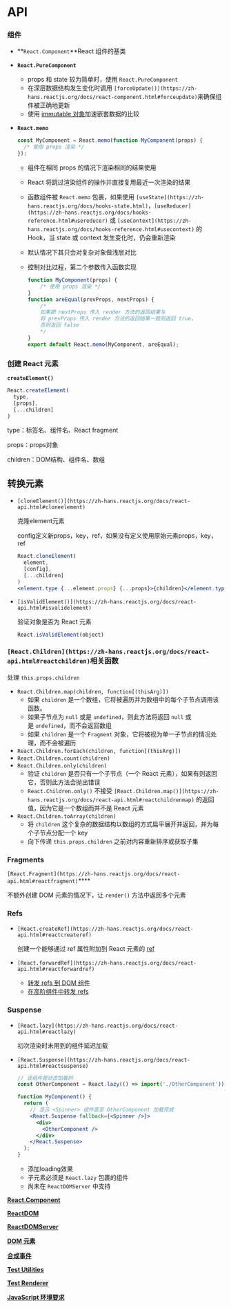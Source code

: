 # API

### **组件**

- **`React.Component`**React 组件的基类
- **`React.PureComponent`**
    - props 和 state 较为简单时，使用 `React.PureComponent`
    - 在深层数据结构发生变化时调用 `[forceUpdate()](https://zh-hans.reactjs.org/docs/react-component.html#forceupdate)`来确保组件被正确地更新
    - 使用 [immutable 对象](https://facebook.github.io/immutable-js/)加速嵌套数据的比较
- **`React.memo`**
    
    ```jsx
    const MyComponent = React.memo(function MyComponent(props) {
      /* 使用 props 渲染 */
    });
    ```
    
    - 组件在相同 props 的情况下渲染相同的结果使用
    - React 将跳过渲染组件的操作并直接复用最近一次渲染的结果
    - 函数组件被 `React.memo` 包裹，如果使用 `[useState](https://zh-hans.reactjs.org/docs/hooks-state.html)`，`[useReducer](https://zh-hans.reactjs.org/docs/hooks-reference.html#usereducer)` 或 `[useContext](https://zh-hans.reactjs.org/docs/hooks-reference.html#usecontext)` 的 Hook，当 state 或 context 发生变化时，仍会重新渲染
    - 默认情况下其只会对复杂对象做浅层对比
    - 控制对比过程，第二个参数传入函数实现
        
        ```jsx
        function MyComponent(props) {
            /* 使用 props 渲染 */
        }
        function areEqual(prevProps, nextProps) {
            /*
            如果把 nextProps 传入 render 方法的返回结果与
            将 prevProps 传入 render 方法的返回结果一致则返回 true，
            否则返回 false
            */
        }
        export default React.memo(MyComponent, areEqual);
        ```
        

### **创建 React 元素**

**`createElement()`**

```jsx
React.createElement(
  type,
  [props],
  [...children]
)
```

type：标签名、组件名、React fragment

props：props对象

children：DOM结构、组件名、数组

## **转换元素**

- `[cloneElement()](https://zh-hans.reactjs.org/docs/react-api.html#cloneelement)`
    
    克隆element元素
    
    config定义新props，key，ref，如果没有定义使用原始元素props，key，ref
    
    ```jsx
    React.cloneElement(
      element,
      [config],
      [...children]
    )
    <element.type {...element.props} {...props}>{children}</element.type>
    ```
    
- `[isValidElement()](https://zh-hans.reactjs.org/docs/react-api.html#isvalidelement)`
    
    验证对象是否为 React 元素
    
    ```jsx
    React.isValidElement(object)
    ```
    

### `[React.Children](https://zh-hans.reactjs.org/docs/react-api.html#reactchildren)`相关函数

处理 `this.props.children`

- `React.Children.map(children, function[(thisArg)])`
    - 如果 `children` 是一个数组，它将被遍历并为数组中的每个子节点调用该函数。
    - 如果子节点为 `null` 或是 `undefined`，则此方法将返回 `null` 或是 `undefined`，而不会返回数组
    - 如果 `children` 是一个 `Fragment` 对象，它将被视为单一子节点的情况处理，而不会被遍历
- `React.Children.forEach(children, function[(thisArg)])`
- `React.Children.count(children)`
- `React.Children.only(children)`
    - 验证 `children` 是否只有一个子节点（一个 React 元素），如果有则返回它，否则此方法会抛出错误
    - `React.Children.only()` 不接受 `[React.Children.map()](https://zh-hans.reactjs.org/docs/react-api.html#reactchildrenmap)` 的返回值，因为它是一个数组而并不是 React 元素
- `React.Children.toArray(children)`
    - 将 `children` 这个复杂的数据结构以数组的方式扁平展开并返回，并为每个子节点分配一个 key
    - 向下传递 `this.props.children` 之前对内容重新排序或获取子集

### **Fragments**

`[React.Fragment](https://zh-hans.reactjs.org/docs/react-api.html#reactfragment)`****

不额外创建 DOM 元素的情况下，让 `render()` 方法中返回多个元素

### **Refs**

- `[React.createRef](https://zh-hans.reactjs.org/docs/react-api.html#reactcreateref)`
    
    创建一个能够通过 ref 属性附加到 React 元素的 [ref](https://zh-hans.reactjs.org/docs/refs-and-the-dom.html)
    
- `[React.forwardRef](https://zh-hans.reactjs.org/docs/react-api.html#reactforwardref)`
    - [转发 refs 到 DOM 组件](https://zh-hans.reactjs.org/docs/forwarding-refs.html#forwarding-refs-to-dom-components)
    - [在高阶组件中转发 refs](https://zh-hans.reactjs.org/docs/forwarding-refs.html#forwarding-refs-in-higher-order-components)

### **Suspense**

- `[React.lazy](https://zh-hans.reactjs.org/docs/react-api.html#reactlazy)`
    
    初次渲染时未用到的组件延迟加载
    
- `[React.Suspense](https://zh-hans.reactjs.org/docs/react-api.html#reactsuspense)`
    
    ```jsx
    // 该组件是动态加载的
    const OtherComponent = React.lazy(() => import('./OtherComponent'));
    
    function MyComponent() {
      return (
        // 显示 <Spinner> 组件直至 OtherComponent 加载完成
        <React.Suspense fallback={<Spinner />}>
          <div>
            <OtherComponent />
          </div>
        </React.Suspense>
      );
    }
    ```
    
    - 添加loading效果
    - 子元素必须是 `React.lazy` 包裹的组件
    - 尚未在 `ReactDOMServer` 中支持
    

[****React.Component****](API%20946e1/React%20Comp%2019041.md)

[****ReactDOM****](API%20946e1/ReactDOM%209da06.md)

[****ReactDOMServer****](API%20946e1/ReactDOMSe%2005b15.md)

[****DOM 元素****](API%20946e1/DOM%20%E5%85%83%E7%B4%A0%20144a3.md)

[****合成事件****](API%20946e1/%E5%90%88%E6%88%90%E4%BA%8B%E4%BB%B6%2049064.md)

[****Test Utilities****](API%20946e1/Test%20Utili%2057594.md)

[****Test Renderer****](API%20946e1/Test%20Rende%20001ad.md)

[****JavaScript 环境要求****](API%20946e1/JavaScript%20a1d6b.md)